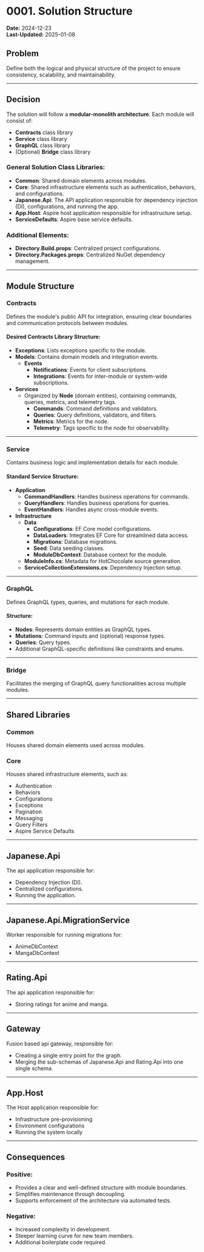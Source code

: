 # 0001. Solution Structure

**Date:** 2024-12-23 </br>
**Last-Updated:** 2025-01-08

## Problem

Define both the logical and physical structure of the project to ensure consistency, scalability, and maintainability.

---

## Decision

The solution will follow a **modular-monolith architecture**. Each module will consist of:
- **Contracts** class library
- **Service** class library
- **GraphQL** class library
- (Optional) **Bridge** class library

### General Solution Class Libraries:
- **Common**: Shared domain elements across modules.
- **Core**: Shared infrastructure elements such as authentication, behaviors, and configurations.
- **Japanese.Api**: The API application responsible for dependency injection (DI), configurations, and running the app.
- **App.Host**: Aspire host application responsible for infrastructure setup.
- **ServiceDefaults**: Aspire base service defaults.

### Additional Elements:
- **Directory.Build.props**: Centralized project configurations.
- **Directory.Packages.props**: Centralized NuGet dependency management.

---

## Module Structure

### **Contracts**
Defines the module's public API for integration, ensuring clear boundaries and communication protocols between modules.

#### Desired Contracts Library Structure:
- **Exceptions**: Lists exceptions specific to the module.
- **Models**: Contains domain models and integration events.
  - **Events**
    - **Notifications**: Events for client subscriptions.
    - **Integrations**: Events for inter-module or system-wide subscriptions.
- **Services**
  - Organized by **Node** (domain entities), containing commands, queries, metrics, and telemetry tags.
    - **Commands**: Command definitions and validators.
    - **Queries**: Query definitions, validators, and filters.
    - **Metrics**: Metrics for the node.
    - **Telemetry**: Tags specific to the node for observability.

---

### **Service**
Contains business logic and implementation details for each module.

#### Standard Service Structure:
- **Application**
  - **CommandHandlers**: Handles business operations for commands.
  - **QueryHandlers**: Handles business operations for queries.
  - **EventHandlers**: Handles async cross-module events.
- **Infrastructure**
  - **Data**
    - **Configurations**: EF Core model configurations.
    - **DataLoaders**: Integrates EF Core for streamlined data access.
    - **Migrations**: Database migrations.
    - **Seed**: Data seeding classes.
    - **ModuleDbContext**: Database context for the module.
  - **ModuleInfo.cs**: Metadata for HotChocolate source generation.
  - **ServiceCollectionExtensions.cs**: Dependency Injection setup.

---

### **GraphQL**
Defines GraphQL types, queries, and mutations for each module.

#### Structure:
- **Nodes**: Represents domain entities as GraphQL types.
- **Mutations**: Command inputs and (optional) response types.
- **Queries**: Query types.
- Additional GraphQL-specific definitions like constraints and enums.

---

### **Bridge**
Facilitates the merging of GraphQL query functionalities across multiple modules.

---

## Shared Libraries

### **Common**
Houses shared domain elements used across modules.

### **Core**
Houses shared infrastructure elements, such as:
- Authentication
- Behaviors
- Configurations
- Exceptions
- Pagination
- Messaging
- Query Filters
- Aspire Service Defaults

---

## Japanese.Api
The api application responsible for:
- Dependency Injection (DI).
- Centralized configurations.
- Running the application.

---

## Japanese.Api.MigrationService
Worker responsible for running migrations for:
- AnimeDbContext
- MangaDbContext

---

## Rating.Api
The api application responsible for:
- Storing ratings for anime and manga.

---

## Gateway

Fusion based api gateway, responsible for:
- Creating a single entry point for the graph.
- Merging the sub-schemas of Japanese.Api and Rating.Api into one single schema.

---

## App.Host
The Host application responsible for:
- Infrastructure pre-provisioning
- Environment configurations
- Running the system locally

---

## Consequences

### Positive:
- Provides a clear and well-defined structure with module boundaries.
- Simplifies maintenance through decoupling.
- Supports enforcement of the architecture via automated tests.

### Negative:
- Increased complexity in development.
- Steeper learning curve for new team members.
- Additional boilerplate code required.
